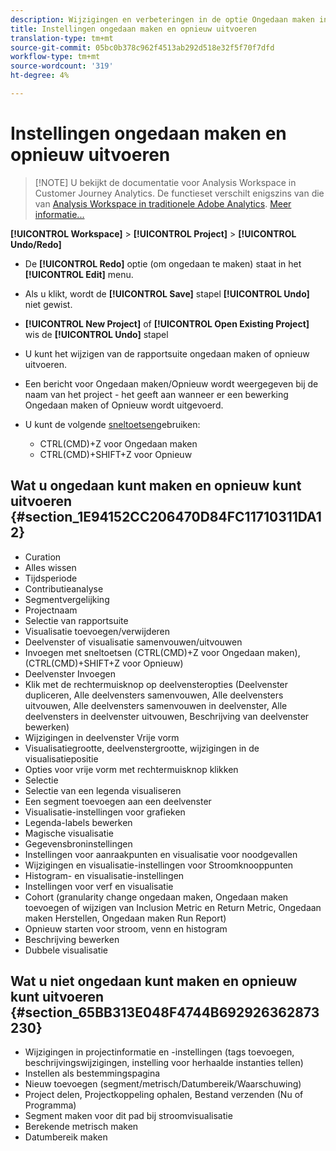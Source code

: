```yaml
---
description: Wijzigingen en verbeteringen in de optie Ongedaan maken in Analysis Workspace
title: Instellingen ongedaan maken en opnieuw uitvoeren
translation-type: tm+mt
source-git-commit: 05bc0b378c962f4513ab292d518e32f5f70f7dfd
workflow-type: tm+mt
source-wordcount: '319'
ht-degree: 4%

---
```



# Instellingen ongedaan maken en opnieuw uitvoeren

>[!NOTE] U bekijkt de documentatie voor Analysis Workspace in Customer Journey Analytics. De functieset verschilt enigszins van die van [Analysis Workspace in traditionele Adobe Analytics](https://docs.adobe.com/content/help/en/analytics/analyze/analysis-workspace/home.html). [Meer informatie...](/help/getting-started/cja-aa.md)

**[!UICONTROL Workspace]** > **[!UICONTROL Project]** > **[!UICONTROL Undo/Redo]**

* De **[!UICONTROL Redo]** optie (om ongedaan te maken) staat in het **[!UICONTROL Edit]** menu.

* Als u klikt, wordt de **[!UICONTROL Save]** stapel **[!UICONTROL Undo]** niet gewist.

* **[!UICONTROL New Project]** of **[!UICONTROL Open Existing Project]** wis de **[!UICONTROL Undo]** stapel

* U kunt het wijzigen van de rapportsuite ongedaan maken of opnieuw uitvoeren.
* Een bericht voor Ongedaan maken/Opnieuw wordt weergegeven bij de naam van het project - het geeft aan wanneer er een bewerking Ongedaan maken of Opnieuw wordt uitgevoerd.
* U kunt de volgende [sneltoetsen](/help/analysis-workspace/build-workspace-project/fa-shortcut-keys.md)gebruiken:

   * CTRL(CMD)+Z voor Ongedaan maken
   * CTRL(CMD)+SHIFT+Z voor Opnieuw

## Wat u ongedaan kunt maken en opnieuw kunt uitvoeren {#section_1E94152CC206470D84FC11710311DA12}

* Curation
* Alles wissen
* Tijdsperiode
* Contributieanalyse
* Segmentvergelijking
* Projectnaam
* Selectie van rapportsuite
* Visualisatie toevoegen/verwijderen
* Deelvenster of visualisatie samenvouwen/uitvouwen
* Invoegen met sneltoetsen (CTRL(CMD)+Z voor Ongedaan maken), (CTRL(CMD)+SHIFT+Z voor Opnieuw)
* Deelvenster Invoegen
* Klik met de rechtermuisknop op deelvensteropties (Deelvenster dupliceren, Alle deelvensters samenvouwen, Alle deelvensters uitvouwen, Alle deelvensters samenvouwen in deelvenster, Alle deelvensters in deelvenster uitvouwen, Beschrijving van deelvenster bewerken)
* Wijzigingen in deelvenster Vrije vorm
* Visualisatiegrootte, deelvenstergrootte, wijzigingen in de visualisatiepositie
* Opties voor vrije vorm met rechtermuisknop klikken
* Selectie
* Selectie van een legenda visualiseren
* Een segment toevoegen aan een deelvenster
* Visualisatie-instellingen voor grafieken
* Legenda-labels bewerken
* Magische visualisatie
* Gegevensbroninstellingen
* Instellingen voor aanraakpunten en visualisatie voor noodgevallen
* Wijzigingen en visualisatie-instellingen voor Stroomknooppunten
* Histogram- en visualisatie-instellingen
* Instellingen voor verf en visualisatie
* Cohort (granularity change ongedaan maken, Ongedaan maken toevoegen of wijzigen van Inclusion Metric en Return Metric, Ongedaan maken Herstellen, Ongedaan maken Run Report)
* Opnieuw starten voor stroom, venn en histogram
* Beschrijving bewerken
* Dubbele visualisatie

## Wat u niet ongedaan kunt maken en opnieuw kunt uitvoeren {#section_65BB313E048F4744B692926362873230}

* Wijzigingen in projectinformatie en -instellingen (tags toevoegen, beschrijvingswijzigingen, instelling voor herhaalde instanties tellen)
* Instellen als bestemmingspagina
* Nieuw toevoegen (segment/metrisch/Datumbereik/Waarschuwing)
* Project delen, Projectkoppeling ophalen, Bestand verzenden (Nu of Programma)
* Segment maken voor dit pad bij stroomvisualisatie
* Berekende metrisch maken
* Datumbereik maken


